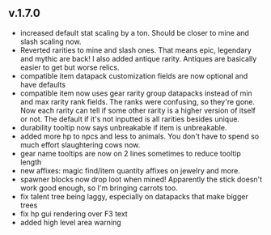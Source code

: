 ## v.1.7.0

+ increased default stat scaling by a ton. Should be closer to mine and slash scaling now.
+ Reverted rarities to mine and slash ones. That means epic, legendary and mythic are back! I also added antique rarity.
Antiques are basically easier to get but worse relics.
+ compatible item datapack customization fields are now optional and have defaults
+ compatible item now uses gear rarity group datapacks instead of min and max rarity rank fields. 
The ranks were confusing, so they're gone. Now each rarity can tell if some other rarity is a higher version of itself or not.
The default if it's not inputted is all rarities besides unique.
+ durability tooltip now says unbreakable if item is unbreakable.
+ added more hp to npcs and less to animals. You don't have to spend so much effort slaughtering cows now.
+ gear name tooltips are now on 2 lines sometimes to reduce tooltip length
+ new affixes: magic find/item quantity affixes on jewelry and more.
+ spawner blocks now drop loot when mined! Apparently the stick doesn't work good enough, so I'm bringing carrots too.
+ fix talent tree being laggy, especially on datapacks that make bigger trees
+ fix hp gui rendering over F3 text
+ added high level area warning